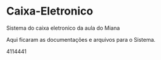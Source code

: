 Caixa-Eletronico
================

Sistema do caixa eletronico da aula do Miana

Aqui ficaram as documentações e arquivos para o Sistema.


4114441
